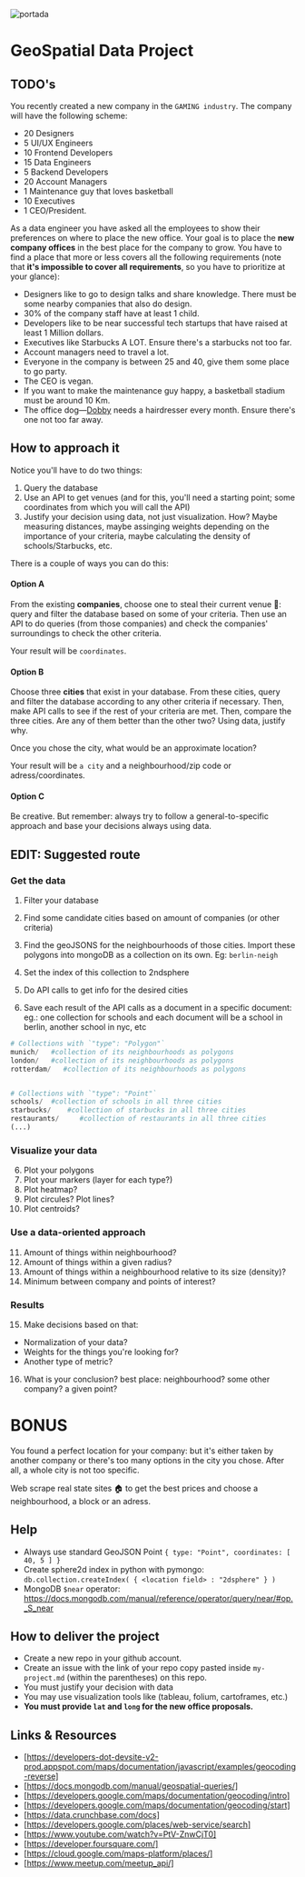 ![portada](https://github.com/ironhack-datalabs/datamad1020-rev/blob/master/projects/W4-geospatial-data-project/portada.jpg)

# GeoSpatial Data Project

## TODO's

You recently created a new company in the `GAMING industry`. The company will have the following scheme:

- 20 Designers
- 5 UI/UX Engineers
- 10 Frontend Developers
- 15 Data Engineers
- 5 Backend Developers
- 20 Account Managers
- 1 Maintenance guy that loves basketball
- 10 Executives
- 1 CEO/President.


As a data engineer you have asked all the employees to show their preferences on where to place the new office. Your goal is to place the **new company offices** in the best place for the company to grow. You have to find a place that more or less covers all the following requirements (note that **it's impossible to cover all requirements**, so you have to prioritize at your glance):

- Designers like to go to design talks and share knowledge. There must be some nearby companies that also do design.
- 30% of the company staff have at least 1 child.
- Developers like to be near successful tech startups that have raised at least 1 Million dollars.
- Executives like Starbucks A LOT. Ensure there's a starbucks not too far.
- Account managers need to travel a lot.
- Everyone in the company is between 25 and 40, give them some place to go party.
- The CEO is vegan.
- If you want to make the maintenance guy happy, a basketball stadium must be around 10 Km.
- The office dog—[Dobby](https://www.instagram.com/dobbyisafreegalgo/) needs a hairdresser every month. Ensure there's one not too far away.

## How to approach it

Notice you'll have to do two things: 

1. Query the database
2. Use an API to get venues (and for this, you'll need a starting point; some coordinates from which you will call the API)
3. Justify your decision using data, not just visualization. How? Maybe measuring distances, maybe assinging weights depending on the importance of your criteria, maybe calculating the density of schools/Starbucks, etc.

There is a couple of ways you can do this: 
#### Option A
From the existing **companies**, choose one to steal their current venue 🥷: query and filter the database based on some of your criteria. Then use an API to do queries (from those companies) and check the companies' surroundings to check the other criteria.

Your result will be `coordinates`.

#### Option B
Choose three **cities** that exist in your database. From these cities, query and filter the database according to any other criteria if necessary. Then, make API calls to see if the rest of your criteria are met. Then, compare the three cities. Are any of them better than the other two? Using data, justify why. 

Once you chose the city, what would be an approximate location?

Your result will be `a city` and a neighbourhood/zip code or adress/coordinates.

#### Option C
Be creative. But remember: always try to follow a general-to-specific approach and base your decisions always using data. 


## EDIT: Suggested route

### Get the data
1. Filter your database
2. Find some candidate cities based on amount of companies (or other criteria)
3. Find the geoJSONS for the neighbourhoods of those cities. Import these polygons into mongoDB as a collection on its own. Eg: `berlin-neigh`
4. Set the index of this collection to 2ndsphere

4. Do API calls to get info for the desired cities
5. Save each result of the API calls as a document in a specific document: eg.: one collection for schools and each document will be a school in berlin, another school in nyc, etc

```python
# Collections with `"type": "Polygon"` 
munich/   #collection of its neighbourhoods as polygons
london/   #collection of its neighbourhoods as polygons
rotterdam/   #collection of its neighbourhoods as polygons


# Collections with `"type": "Point"` 
schools/  #collection of schools in all three cities
starbucks/    #collection of starbucks in all three cities
restaurants/     #collection of restaurants in all three cities
(...)
```


### Visualize your data
6. Plot your polygons
7. Plot your markers (layer for each type?)
8. Plot heatmap?
9. Plot circules? Plot lines?
10. Plot centroids?

### Use a data-oriented approach
11. Amount of things within neighbourhood?
12. Amount of things within a given radius?
13. Amount of things within a neighbourhood relative to its size (density)?
14. Minimum between company and points of interest?

### Results
15. Make decisions based on that:
  - Normalization of your data? 
  - Weights for the things you're looking for?
  - Another type of metric?

16. What is your conclusion? best place: neighbourhood? some other company? a given point?


# BONUS

You found a perfect location for your company: but it's either taken by another company or there's too many options in the city you chose. After all, a whole city is not too specific.

Web scrape real state sites 🏠 to get the best prices and choose a neighbourhood, a block or an adress.
## Help

- Always use standard GeoJSON Point `{ type: "Point", coordinates: [ 40, 5 ] }`
- Create sphere2d index in python with pymongo: `db.collection.createIndex( { <location field> : "2dsphere" } )`
- MongoDB `$near` operator: <https://docs.mongodb.com/manual/reference/operator/query/near/#op._S_near>

## How to deliver the project

- Create a new repo in your github account.
- Create an issue with the link of your repo copy pasted inside `my-project.md` (within the parentheses) on this repo.
- You must justify your decision with data
- You may use visualization tools like (tableau, folium, cartoframes, etc.)
- **You must provide `lat` and `long` for the new office proposals.**

## Links & Resources

- [https://developers-dot-devsite-v2-prod.appspot.com/maps/documentation/javascript/examples/geocoding-reverse]
- [https://docs.mongodb.com/manual/geospatial-queries/]
- [https://developers.google.com/maps/documentation/geocoding/intro]
- [https://developers.google.com/maps/documentation/geocoding/start]
- [https://data.crunchbase.com/docs]
- [https://developers.google.com/places/web-service/search]
- [https://www.youtube.com/watch?v=PtV-ZnwCjT0]
- [https://developer.foursquare.com/]
- [https://cloud.google.com/maps-platform/places/]
- [https://www.meetup.com/meetup_api/]
